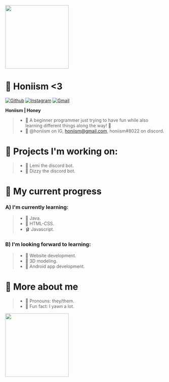 <img align="center" src="https://64.media.tumblr.com/ce7128cd7dbd7ff683100aa779ebe01e/f1aef7a98e7ab690-8c/s1280x1920/66904d6e35a8d521ee30175592b9eb21b0aad028.jpg" width="auto" height="200">

# 🌸 Honiism <3
[![Github](https://img.shields.io/badge/-honiism-black?style=flat&logo=Github&logoColor=white)](https://github.com/honiism)
[![Instagram](https://img.shields.io/badge/-honiism-c13584?style=flat&labelColor=c13584&logo=instagram&logoColor=white)](https://www.instagram.com/honiism)
[![Gmail](https://img.shields.io/badge/-honiism@gmail.com-c14438?style=flat&logo=Gmail&logoColor=white)](mailto:honiism@gmail.com)

**Honiism | Honey**
> - 🌊 A beginner programmer just trying to have fun while also learning different things along the way! 🎀
> - 🌙 @honiism on IG, honiism@gmail.com, honiism#8022 on discord.

# 🍰 Projects I'm working on:
> - 🍋 Lemi the discord bot.
> - 🐝 Dizzy the discord bot.

# 🌺 My current progress
### A) I'm currently learning:
> - 🥥 Java.
> - 🌻 HTML-CSS.
> - 🩰 Javascript.

### B) I'm looking forward to learning:
> - 🌷 Website development.
> - 🥛 3D modeling.
> - 🎀 Android app development.

# 🥛 More about me
> - 🌸 Pronouns: they/them.
> - 🌼 Fun fact: I yawn a lot.

<img align="center" src="https://i.pinimg.com/originals/01/7e/7c/017e7c700d7e4a6d98196a602e3f5ac8.png" width="auto" height="200">
